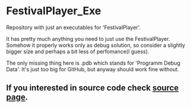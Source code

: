 # FestivalPlayer_Exe
Repository with just an executables for 'FestivalPlayer'.

It has pretty much anything you need to just use the FestivalPlayer.
Somehow it properly works only as debug solution, so consider a slightly bigger size and perhaps a bit less of perfomance(I guess).

The only missing thing here is .pdb which stands for 'Programm Debug Data'. It's just too big for GitHub, but anyway should work fine without.

## If you interested in source code check [source page](https://github.com/Andrii-Berozkin/FestivalPlayer).
